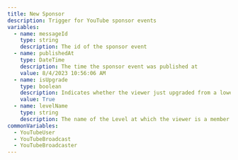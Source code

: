 ```yaml
---
title: New Sponsor
description: Trigger for YouTube sponsor events
variables:
  - name: messageId
    type: string
    description: The id of the sponsor event
  - name: publishedAt
    type: DateTime
    description: The time the sponsor event was published at
    value: 8/4/2023 10:56:06 AM
  - name: isUpgrade
    type: boolean
    description: Indicates whether the viewer just upgraded from a lower level
    value: True
  - name: levelName
    type: string
    description: The name of the Level at which the viewer is a member
commonVariables:
  - YouTubeUser
  - YouTubeBroadcast
  - YouTubeBroadcaster
---
```

